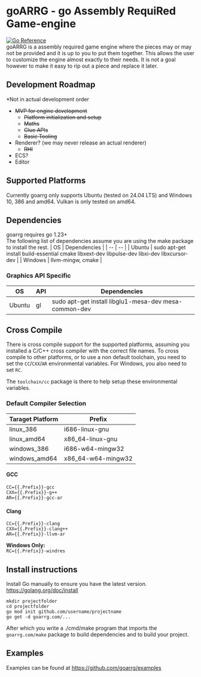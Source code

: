 # goARRG - go Assembly RequiRed Game-engine
[![Go Reference](https://pkg.go.dev/badge/goarrg.com.svg)](https://pkg.go.dev/goarrg.com)<br/>
goARRG is a assembly required game engine where the pieces may or may not be provided and it is up to you to put them together.
This allows the user to customize the engine almost exactly to their needs.
It is not a goal however to make it easy to rip out a piece and replace it later.

## Development Roadmap
*Not in actual development order
 - ~~MVP for engine development~~
	 - ~~Platform initialization and setup~~
	 - ~~Maths~~
	 - ~~Glue APIs~~
	 - ~~Basic Tooling~~
 - Renderer? (we may never release an actual renderer)
	- ~~RHI~~
 - ECS?
 - Editor

## Supported Platforms
Currently goarrg only supports Ubuntu (tested on 24.04 LTS) and Windows 10, 386 and amd64. Vulkan is only tested on amd64.

## Dependencies

goarrg requires go 1.23+<br>
The following list of dependencies assume you are using the make package to install the rest.
| OS | Dependencies |
| -- | -- |
| Ubuntu | sudo apt-get install build-essential cmake libxext-dev libpulse-dev libxi-dev libxcursor-dev |
| Windows | llvm-mingw, cmake |

### Graphics API Specific
| OS | API | Dependencies |
| -- | -- | -- |
| Ubuntu | gl | sudo apt-get install libglu1-mesa-dev mesa-common-dev |

## Cross Compile
There is cross compile support for the supported platforms, assuming you installed a C/C++ cross compiler with the correct file names. To cross compile to other platforms, or to use a non default toolchain, you need to set the `CC`/`CXX`/`AR` environmental variables. For Windows, you also need to set `RC`.

The `toolchain/cc` package is there to help setup these environmental variables.

### Default Compiler Selection
| Taraget Platform | Prefix |
| -- | -- |
| linux_386 | i686-linux-gnu |
| linux_amd64 | x86_64-linux-gnu |
| windows_386 | i686-w64-mingw32 |
| windows_amd64 | x86_64-w64-mingw32 |

#### GCC
`CC={{.Prefix}}-gcc`<br>
`CXX={{.Prefix}}-g++`<br>
`AR={{.Prefix}}-gcc-ar`<br>
#### Clang
`CC={{.Prefix}}-clang`<br>
`CXX={{.Prefix}}-clang++`<br>
`AR={{.Prefix}}-llvm-ar`<br>

**Windows Only:**<br>
`RC={{.Prefix}}-windres`

## Install instructions

Install Go manually to ensure you have the latest version.<br/>
https://golang.org/doc/install

<pre><code>mkdir projectfolder
cd projectfolder
go mod init github.com/username/projectname
go get -d goarrg.com/...
</code></pre>

After which you write a ./cmd/make program that imports the `goarrg.com/make` package to build dependencies and to build your project.

## Examples
Examples can be found at https://github.com/goarrg/examples
